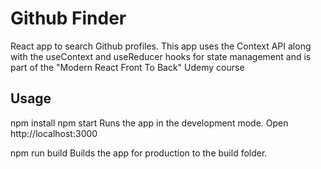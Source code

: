 # Github Finder
React app to search Github profiles. This app uses the Context API along with the useContext and useReducer hooks for state management and is part of the "Modern React Front To Back" Udemy course

## Usage
npm install
npm start
Runs the app in the development mode.
Open http://localhost:3000

npm run build
Builds the app for production to the build folder.
